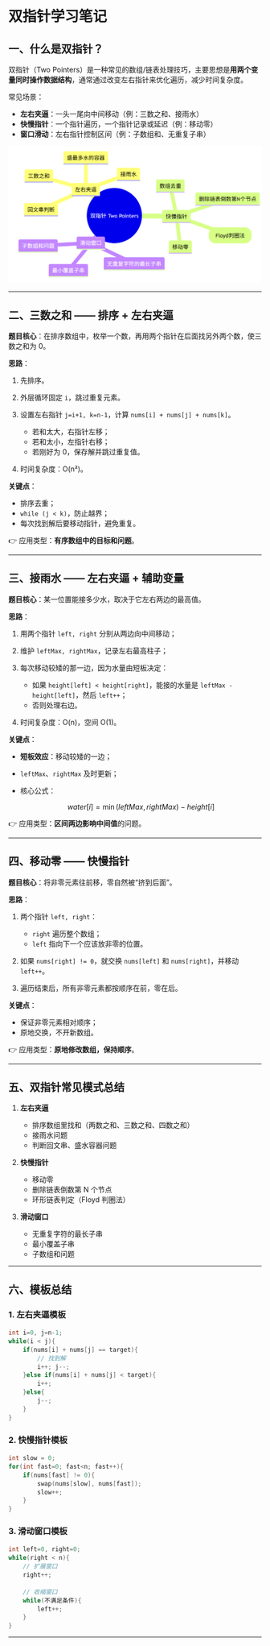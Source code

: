 
# 双指针学习笔记

## 一、什么是双指针？

双指针（Two Pointers）是一种常见的数组/链表处理技巧，主要思想是**用两个变量同时操作数据结构**，通常通过改变左右指针来优化遍历，减少时间复杂度。

常见场景：

* **左右夹逼**：一头一尾向中间移动（例：三数之和、接雨水）
* **快慢指针**：一个指针遍历，一个指针记录或延迟（例：移动零）
* **窗口滑动**：左右指针控制区间（例：子数组和、无重复子串）

![常见场景示意图](image/double_pointer.png)

---

## 二、三数之和 —— 排序 + 左右夹逼

**题目核心**：在排序数组中，枚举一个数，再用两个指针在后面找另外两个数，使三数之和为 0。

**思路**：

1. 先排序。
2. 外层循环固定 `i`，跳过重复元素。
3. 设置左右指针 `j=i+1, k=n-1`，计算 `nums[i] + nums[j] + nums[k]`。

   * 若和太大，右指针左移；
   * 若和太小，左指针右移；
   * 若刚好为 0，保存解并跳过重复值。
4. 时间复杂度：O(n²)。

**关键点**：

* 排序去重；
* `while (j < k)`，防止越界；
* 每次找到解后要移动指针，避免重复。

👉 应用类型：**有序数组中的目标和问题**。

---

## 三、接雨水 —— 左右夹逼 + 辅助变量

**题目核心**：某一位置能接多少水，取决于它左右两边的最高值。

**思路**：

1. 用两个指针 `left, right` 分别从两边向中间移动；
2. 维护 `leftMax, rightMax`，记录左右最高柱子；
3. 每次移动较矮的那一边，因为水量由短板决定：

   * 如果 `height[left] < height[right]`，能接的水量是 `leftMax - height[left]`，然后 `left++`；
   * 否则处理右边。
4. 时间复杂度：O(n)，空间 O(1)。

**关键点**：

* **短板效应**：移动较矮的一边；
* `leftMax`、`rightMax` 及时更新；
* 核心公式：

  $$
  water[i] = \min(leftMax, rightMax) - height[i]
  $$

👉 应用类型：**区间两边影响中间值**的问题。

---

## 四、移动零 —— 快慢指针

**题目核心**：将非零元素往前移，零自然被“挤到后面”。

**思路**：

1. 两个指针 `left, right`：

   * `right` 遍历整个数组；
   * `left` 指向下一个应该放非零的位置。
2. 如果 `nums[right] != 0`，就交换 `nums[left]` 和 `nums[right]`，并移动 `left++`。
3. 遍历结束后，所有非零元素都按顺序在前，零在后。

**关键点**：

* 保证非零元素相对顺序；
* 原地交换，不开新数组。

👉 应用类型：**原地修改数组，保持顺序**。

---

## 五、双指针常见模式总结

1. **左右夹逼**

   * 排序数组里找和（两数之和、三数之和、四数之和）
   * 接雨水问题
   * 判断回文串、盛水容器问题

2. **快慢指针**

   * 移动零
   * 删除链表倒数第 N 个节点
   * 环形链表判定（Floyd 判圈法）

3. **滑动窗口**

   * 无重复字符的最长子串
   * 最小覆盖子串
   * 子数组和问题

---

## 六、模板总结

### 1. 左右夹逼模板

```cpp
int i=0, j=n-1;
while(i < j){
    if(nums[i] + nums[j] == target){
        // 找到解
        i++; j--;
    }else if(nums[i] + nums[j] < target){
        i++;
    }else{
        j--;
    }
}
```

### 2. 快慢指针模板

```cpp
int slow = 0;
for(int fast=0; fast<n; fast++){
    if(nums[fast] != 0){
        swap(nums[slow], nums[fast]);
        slow++;
    }
}
```

### 3. 滑动窗口模板

```cpp
int left=0, right=0;
while(right < n){
    // 扩展窗口
    right++;

    // 收缩窗口
    while(不满足条件){
        left++;
    }
}
```

---


